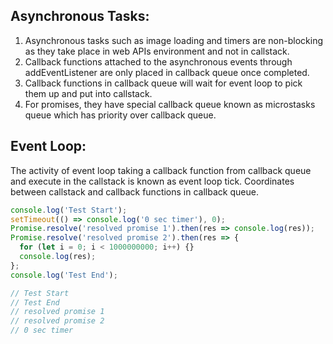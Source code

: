 ## Asynchronous Tasks:
1) Asynchronous tasks such as image loading and timers are non-blocking as they take place in web APIs environment and not in callstack.
2) Callback functions attached to the asynchronous events through addEventListener are only placed in callback queue once completed.
3) Callback functions in callback queue will wait for event loop to pick them up and put into callstack. 
4) For promises, they have special callback queue known as microstasks queue which has priority over callback queue.

## Event Loop:
The activity of event loop taking a callback function from callback queue and execute in the callstack is known as event loop tick. Coordinates between callstack and callback functions in callback queue. 
```javascript
console.log('Test Start');
setTimeout(() => console.log('0 sec timer'), 0);
Promise.resolve('resolved promise 1').then(res => console.log(res));
Promise.resolve('resolved promise 2').then(res => {
  for (let i = 0; i < 1000000000; i++) {}
  console.log(res);
};
console.log('Test End');

// Test Start
// Test End
// resolved promise 1
// resolved promise 2
// 0 sec timer
```
